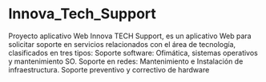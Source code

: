 # Innova_Tech_Support
Proyecto aplicativo Web Innova TECH Support, es un aplicativo Web para solicitar soporte en servicios relacionados con el área de tecnología, clasificados en tres tipos:      Soporte software: Ofimática, sistemas operativos y mantenimiento SO.   Soporte en redes: Mantenimiento e Instalación de infraestructura.   Soporte preventivo y correctivo de hardware
